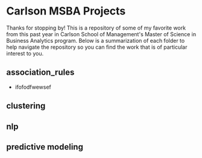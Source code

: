 # Carlson MSBA Projects

Thanks for stopping by! This is a repository of some of my favorite work from this past year in Carlson School of Management's Master of Science in Business Analytics program. Below is a summarization of each folder to help navigate the repository so you can find the work that is of particular interest to you.


## association_rules
  - ifofodfwewsef

## clustering

## nlp

## predictive modeling

